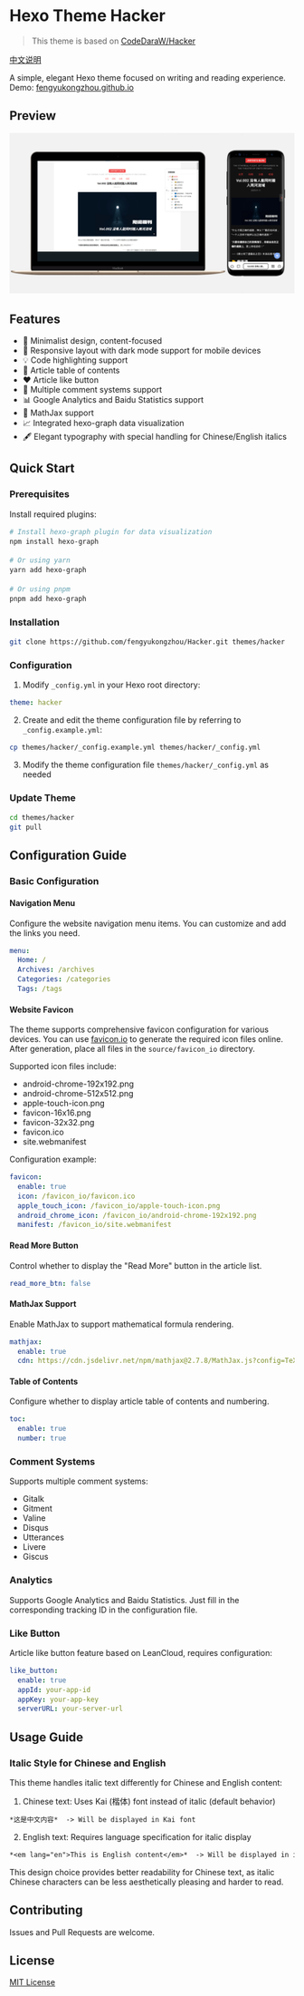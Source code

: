 # Hexo Theme Hacker

> This theme is based on [CodeDaraW/Hacker](https://github.com/CodeDaraW/Hacker)

[中文说明](README.md)

A simple, elegant Hexo theme focused on writing and reading experience. Demo: [fengyukongzhou.github.io](https://fengyukongzhou.github.io)

## Preview
![Hacker Theme Preview](preview.png)

## Features

- 🎨 Minimalist design, content-focused
- 📱 Responsive layout with dark mode support for mobile devices
- 💡 Code highlighting support
- 📑 Article table of contents
- ❤️ Article like button
- 💬 Multiple comment systems support
- 📊 Google Analytics and Baidu Statistics support
- 📝 MathJax support
- 📈 Integrated hexo-graph data visualization
- 🖋 Elegant typography with special handling for Chinese/English italics

## Quick Start

### Prerequisites

Install required plugins:
```bash
# Install hexo-graph plugin for data visualization
npm install hexo-graph

# Or using yarn
yarn add hexo-graph

# Or using pnpm
pnpm add hexo-graph
```

### Installation

```bash
git clone https://github.com/fengyukongzhou/Hacker.git themes/hacker
```

### Configuration

1. Modify `_config.yml` in your Hexo root directory:
```yaml
theme: hacker
```

2. Create and edit the theme configuration file by referring to `_config.example.yml`:
```bash
cp themes/hacker/_config.example.yml themes/hacker/_config.yml
```

3. Modify the theme configuration file `themes/hacker/_config.yml` as needed

### Update Theme

```bash
cd themes/hacker
git pull
```

## Configuration Guide

### Basic Configuration

#### Navigation Menu
Configure the website navigation menu items. You can customize and add the links you need.

```yaml
menu:
  Home: /
  Archives: /archives
  Categories: /categories
  Tags: /tags
```

#### Website Favicon
The theme supports comprehensive favicon configuration for various devices. You can use [favicon.io](https://favicon.io/favicon-converter/) to generate the required icon files online. After generation, place all files in the `source/favicon_io` directory.

Supported icon files include:
- android-chrome-192x192.png
- android-chrome-512x512.png
- apple-touch-icon.png
- favicon-16x16.png
- favicon-32x32.png
- favicon.ico
- site.webmanifest

Configuration example:
```yaml
favicon:
  enable: true
  icon: /favicon_io/favicon.ico
  apple_touch_icon: /favicon_io/apple-touch-icon.png
  android_chrome_icon: /favicon_io/android-chrome-192x192.png
  manifest: /favicon_io/site.webmanifest
```

#### Read More Button
Control whether to display the "Read More" button in the article list.

```yaml
read_more_btn: false
```

#### MathJax Support
Enable MathJax to support mathematical formula rendering.

```yaml
mathjax:
  enable: true
  cdn: https://cdn.jsdelivr.net/npm/mathjax@2.7.8/MathJax.js?config=TeX-AMS-MML_HTMLorMML
```

#### Table of Contents
Configure whether to display article table of contents and numbering.

```yaml
toc:
  enable: true
  number: true
```

### Comment Systems

Supports multiple comment systems:
- Gitalk
- Gitment
- Valine
- Disqus
- Utterances
- Livere
- Giscus

### Analytics

Supports Google Analytics and Baidu Statistics. Just fill in the corresponding tracking ID in the configuration file.

### Like Button

Article like button feature based on LeanCloud, requires configuration:
```yaml
like_button:
  enable: true
  appId: your-app-id
  appKey: your-app-key
  serverURL: your-server-url
```

## Usage Guide

### Italic Style for Chinese and English

This theme handles italic text differently for Chinese and English content:

1. Chinese text: Uses Kai (楷体) font instead of italic (default behavior)
```markdown
*这是中文内容*  -> Will be displayed in Kai font
```

2. English text: Requires language specification for italic display
```markdown
*<em lang="en">This is English content</em>*  -> Will be displayed in italic
```

This design choice provides better readability for Chinese text, as italic Chinese characters can be less aesthetically pleasing and harder to read.

## Contributing

Issues and Pull Requests are welcome.

## License

[MIT License](LICENSE) 